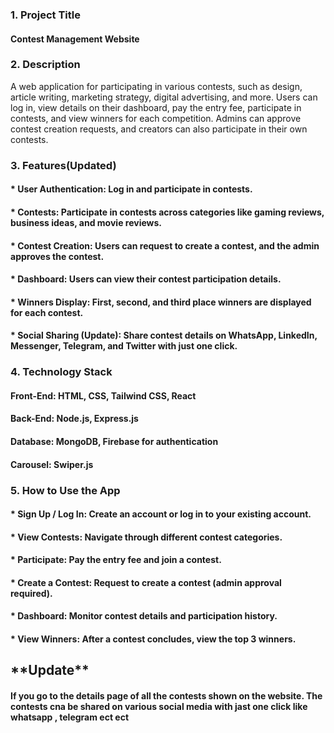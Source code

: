 <h3>1. Project Title</h3>
<h4>Contest Management Website</h4>
<h3>2. Description</h3>
A web application for participating in various contests, such as design, article writing, marketing strategy, digital advertising, and more. Users can log in, view details on their dashboard, pay the entry fee, participate in contests, and view winners for each competition. Admins can approve contest creation requests, and creators can also participate in their own contests.
<h3>3. Features(Updated)</h3>
<h4>* User Authentication: Log in and participate in contests.</h4>

<h4>* Contests: Participate in contests across categories like gaming reviews, business ideas, and movie reviews.</h4>
<h4>* Contest Creation: Users can request to create a contest, and the admin approves the contest.</h4>
<h4>* Dashboard: Users can view their contest participation details.</h4>
<h4>* Winners Display: First, second, and third place winners are displayed for each contest.</h4>
<h4>* Social Sharing (Update): Share contest details on WhatsApp, LinkedIn, Messenger, Telegram, and Twitter with just one click.</h4>

<h3>4. Technology Stack</h3>
<h4>Front-End: HTML, CSS, Tailwind CSS, React</h4>
<h4>Back-End: Node.js, Express.js</h4>
<h4>Database: MongoDB, Firebase for authentication</h4>
<h4>Carousel: Swiper.js</h4>


<h3>5. How to Use the App</h3>
<h4>* Sign Up / Log In: Create an account or log in to your existing account.</h4>
<h4>* View Contests: Navigate through different contest categories.</h4>
<h4>* Participate: Pay the entry fee and join a contest.</h4>
<h4>* Create a Contest: Request to create a contest (admin approval required).</h4>
<h4>* Dashboard: Monitor contest details and participation history.</h4>
<h4>* View Winners: After a contest concludes, view the top 3 winners.</h4>

<h2>**Update**</h2>
<h4>If you go to the details page of all the contests shown on the website. The contests cna be shared on various social media with jast one click like whatsapp , telegram ect ect</h4>

